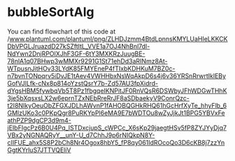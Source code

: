 # bubbleSortAlg
You can find flowchart of this code at /www.plantuml.com/plantuml/png/ZLHDJzmm4BtdLpnnsKMYLUaHIeLKKCKDbVPGLJruazdD27kSZftItL_VVE1a7OJ4NhBnl7dl-NdYwn2DnjRPOlXJhF3GF-6tY3MXKRzJuugBE-78nlA1q07BHwp3wMMXr9291G1St71ehDd3aRINmz8At-WTpusnJitHOv33LYdK85FMYEneP4fTIxbKDHKuM7BZ0c-n7bvnTONpqrv5iDvJE1tAev4VWHHbxNsWqAkpD6s4j6v36YRSnRrwrtIklEByGofVJlLfk-cNx8p814oYzstQsrY7b-Zd57AU3fpXidrd-dYgsHBM5fywbqVb5T8Pz1fbgqeIKNPitJF0RnVQsR6DSWbyJFhWDGwTHhK3je5bXqsxsLX2w6eprnTZxNEbRreRrJF8aSDbaekyV9ConrQzc-t2I8NIkyOeuObZFGXJDLhAWvnP1fAHOBQGHkRHQ61hGcHrfXyTe_hhyFlb_6GMlzUKo3c0PKpQgr8PuRKYpPl6eMA9E7bWDTOu8wZyJjkJt1BPG5YBVxFeathPZP9dgCP3d9m4-jEIbFIgcPz6B0U4Pq_lSTDxcjupS_cWPCc_X6sKp29jaegtHSv5fP8ZYJYyDjq7VBx2yNGNAQRyY__unY-U_d7ChhJ9p6rNIQkpN8Y-cIIFUE_ahx5S8P2bCh8Nr4Ogox8hbY5_fP8qy061IdROcoQo3D6cKB8j7zzYnGgtKYrluS7JTTVQEliV
